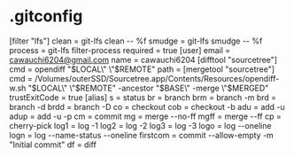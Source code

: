 # .gitconfig

[filter "lfs"]
	clean = git-lfs clean -- %f
	smudge = git-lfs smudge -- %f
	process = git-lfs filter-process
	required = true
[user]
	email = cawauchi6204@gmail.com
	name = cawauchi6204
[difftool "sourcetree"]
	cmd = opendiff \"$LOCAL\" \"$REMOTE\"
	path = 
[mergetool "sourcetree"]
	cmd = /Volumes/outerSSD/Sourcetree.app/Contents/Resources/opendiff-w.sh \"$LOCAL\" \"$REMOTE\" -ancestor \"$BASE\" -merge \"$MERGED\"
	trustExitCode = true
[alias]
	s = status
	br = branch
	brm = branch -m
	brd = branch -d
	brdd = branch -D
	co = checkout
	cob = checkout -b
	adu = add -u
	adup = add -u -p
	cm = commit
	mg = merge --no-ff
	mgff = merge --ff
	cp = cherry-pick
	log1 = log -1
	log2 = log -2
	log3 = log -3
	logo = log --oneline
	logn = log --name-status --oneline
	firstcom = commit --allow-empty -m \"Initial commit\"
	df = diff
